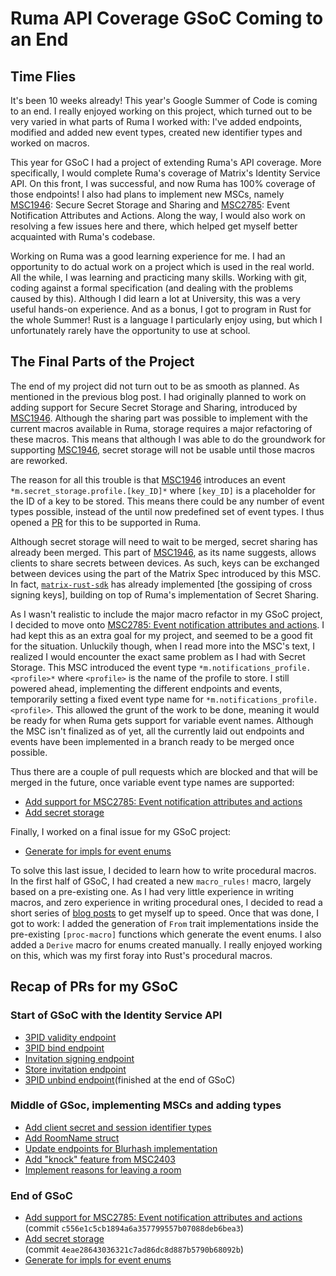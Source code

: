 # Ruma API Coverage GSoC Coming to an End

## Time Flies

It's been 10 weeks already! This year's Google Summer of Code is coming to an
end. I really enjoyed working on this project, which turned out to be very
varied in what parts of Ruma I worked with: I've added endpoints, modified and
added new event types, created new identifier types and worked on macros.

This year for GSoC I had a project of extending Ruma's API coverage. More
specifically, I would complete Ruma's coverage of Matrix's Identity Service API.
On this front, I was successful, and now Ruma has 100% coverage of those
endpoints! I also had plans to implement new MSCs, namely [MSC1946]: Secure
Secret Storage and Sharing and [MSC2785]: Event Notification Attributes and
Actions. Along the way, I would also work on resolving a few issues here and
there, which helped get myself better acquainted with Ruma's codebase.

Working on Ruma was a good learning experience for me. I had an opportunity to
do actual work on a project which is used in the real world. All the while, I
was learning and practicing many skills. Working with git, coding against a
formal specification (and dealing with the problems caused by this). Although I
did learn a lot at University, this was a very useful hands-on experience. And
as a bonus, I got to program in Rust for the whole Summer! Rust is a language I
particularly enjoy using, but which I unfortunately rarely have the opportunity
to use at school. 

## The Final Parts of the Project

The end of my project did not turn out to be as smooth as planned. As mentioned
in the previous blog post. I had originally planned to work on adding support
for Secure Secret Storage and Sharing, introduced by [MSC1946]. Although the
sharing part was possible to implement with the current macros available in
Ruma, storage requires a major refactoring of these macros. This means that
although I was able to do the groundwork for supporting [MSC1946], secret
storage will not be usable until those macros are reworked. 

The reason for all this trouble is that [MSC1946] introduces an event
`*m.secret_storage.profile.[key_ID]*` where `[key_ID]` is a placeholder for the
ID of a key to be stored. This means there could be any number of event types
possible, instead of the until now predefined set of event types. I thus opened
a [PR] for this to be supported in Ruma. 

Although secret storage will need to wait to be merged, secret sharing has
already been merged. This part of [MSC1946], as its name suggests, allows
clients to share secrets between devices. As such, keys can be exchanged between
devices using the  part of the Matrix Spec introduced by this MSC. In fact,
[`matrix-rust-sdk`] has already implemented [the gossiping of cross signing
keys], building on top of Ruma's implementation of Secret Sharing.

As I wasn't realistic to include the major macro refactor in my GSoC project, I
decided to move onto  [MSC2785: Event notification attributes and actions]. I
had kept this as an extra goal for my project, and seemed to be a good fit for
the situation. Unluckily though, when I read more into the MSC's text, I
realized I would encounter the exact same problem as I had with Secret Storage.
This MSC introduced the event type `*m.notifications_profile.<profile>*` where
`<profile>` is the name of the profile to store. I still powered ahead,
implementing the different endpoints and events, temporarily setting a fixed
event type name for `*m.notifications_profile.<profile>`.  This allowed the
grunt of the work to be done, meaning it would be ready for when Ruma gets
support for variable event names. Although the MSC isn't finalized as of yet,
all the currently laid out endpoints and events have been implemented in a
branch ready to be merged once possible.

Thus there are a couple of pull requests which are blocked and that will be
merged in the future, once variable event type names are supported:

- [Add support for MSC2785: Event notification attributes and actions]
- [Add secret storage]

Finally, I worked on a final issue for my GSoC project:

- [Generate for impls for event enums]

To solve this last issue, I decided to learn how to write procedural macros. In
the first half of GSoC, I had created a new `macro_rules!` macro, largely based
on a pre-existing one. As I had very little experience in writing macros, and
zero experience in writing procedural ones, I decided to read a short series of
[blog posts] to get myself up to speed. Once that was done, I got to work: I
added the generation of `From` trait implementations inside the pre-existing
`[proc-macro]` functions which generate the event enums. I also added a `Derive`
macro for enums created manually. I really enjoyed working on this, which was my
first foray into Rust's procedural macros.

## Recap of PRs for my GSoC

### Start of GSoC with the Identity Service API
- [3PID validity endpoint]
- [3PID bind endpoint]
- [Invitation signing endpoint]
- [Store invitation endpoint]
- [3PID unbind endpoint]\(finished at the end of GSoC)

### Middle of GSoc, implementing MSCs and adding types

- [Add client secret and session identifier types]
- [Add RoomName struct]
- [Update endpoints for Blurhash implementation]
- [Add "knock" feature from MSC2403]
- [Implement reasons for leaving a room]

### End of GSoC

- [Add support for MSC2785: Event notification attributes and actions]  
    \(commit `c556e1c5cb1894a6a357799557b07088deb6bea3`)
- [Add secret storage]  
    \(commit `4eae28643036321c7ad86dc8d887b5790b68092b`)
- [Generate for impls for event enums]



[previous blog post]: https://www.ruma.io/news/gsoc-2021-intro/
[3PID validity endpoint]: https://github.com/ruma/ruma/pull/618
[3PID bind endpoint]: https://github.com/ruma/ruma/pull/621
[Invitation signing endpoint]: https://github.com/ruma/ruma/pull/626
[Store invitation endpoint]: https://github.com/ruma/ruma/pull/631
[3PID unbind endpoint]: https://github.com/ruma/ruma/pull/627
[Add client secret and session identifier types]: eat
[Add RoomName struct]: https://github.com/ruma/ruma/pull/645
[Update endpoints for Blurhash implementation]: https://github.com/ruma/ruma/pull/650
[Add "knock" feature from MSC2403]: https://github.com/ruma/ruma/pull/657
[Implement reasons for leaving a room]: https://github.com/ruma/ruma/pull/663
[MSC1946]: https://github.com/matrix-org/matrix-doc/blob/master/proposals/1946-secure_server-side_storage.md
[MSC2785]: https://github.com/matrix-org/matrix-doc/blob/rav/proposals/notification_attributes/proposals/2785-notification-attributes.md
[MSC2785: Event notification attributes and actions]: https://github.com/ruma/ruma/issues/509
[Generate for impls for event enums]: https://github.com/ruma/ruma/pull/693
[Add support for MSC2785: Event notification attributes and actions]:https://github.com/ruma/ruma/pull/688
[Add secret storage]: https://github.com/ruma/ruma/pull/687
[blog posts]: https://blog.turbo.fish/proc-macro-basics/
[`matrix-rust-sdk`]:https://github.com/matrix-org/matrix-rust-sdk/issues/296
[PR]: https://github.com/ruma/ruma/issues/686
